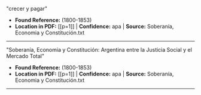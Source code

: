 ﻿"crecer y
pagar"
- **Found Reference:** (1800-1853)
- **Location in PDF:** [[p=1]] | **Confidence:** apa | **Source:** Soberanía, Economia y Constitución.txt
---

"Soberanía, Economia y Constitución: Argentina entre la Justicia Social y el
Mercado Total"
- **Found Reference:** (1800-1853)
- **Location in PDF:** [[p=1]] | **Confidence:** apa | **Source:** Soberanía, Economia y Constitución.txt
---
